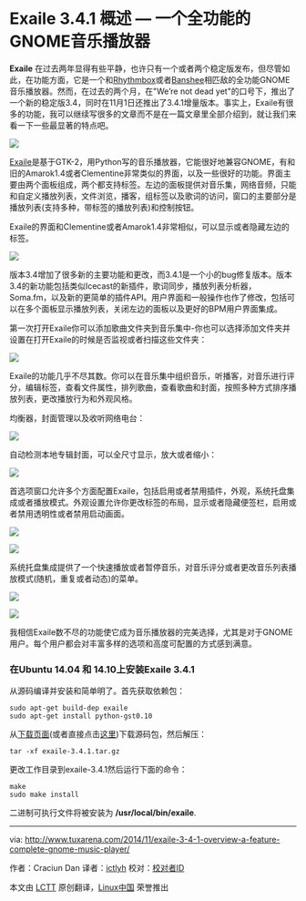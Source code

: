 Exaile 3.4.1 概述 — 一个全功能的GNOME音乐播放器
================================================================================
**Exaile** 在过去两年显得有些平静，也许只有一个或者两个稳定版发布，但尽管如此，在功能方面，它是一个和[Rhythmbox][1]或者[Banshee][2]相匹敌的全功能GNOME音乐播放器。然而，在过去的两个月，在"We’re not dead yet"的口号下，推出了一个新的稳定版3.4，同时在11月1日还推出了3.4.1增量版本。事实上，Exaile有很多的功能，我可以继续写很多的文章而不是在一篇文章里全部介绍到，就让我们来看一下一些最显著的特点吧。

![](http://www.tuxarena.com/wp-content/uploads/2014/11/exaile02.jpg)

[Exaile][3]是基于GTK-2，用Python写的音乐播放器，它能很好地兼容GNOME，有和旧的Amarok1.4或者Clementine非常类似的界面，以及一些很好的功能。界面主要由两个面板组成，两个都支持标签。左边的面板提供对音乐集，网络音频，只能和自定义播放列表，文件浏览，播客，组标签以及歌词的访问，窗口的主要部分是播放列表(支持多种，带标签的播放列表)和控制按钮。

Exaile的界面和Clementine或者Amarok1.4非常相似，可以显示或者隐藏左边的标签。

![](http://www.tuxarena.com/wp-content/uploads/2014/11/exaile04.jpg)

版本3.4增加了很多新的主要功能和更改，而3.4.1是一个小的bug修复版本。版本3.4的新功能包括类似Icecast的新插件，歌词同步，播放列表分析器，Soma.fm，以及新的更简单的插件API。用户界面和一般操作也作了修改，包括可以在多个面板显示播放列表，关闭左边的面板以及更好的BPM用户界面集成。

第一次打开Exaile你可以添加歌曲文件夹到音乐集中-你也可以选择添加文件夹并设置在打开Exaile的时候是否监视或者扫描这些文件夹：

![](http://www.tuxarena.com/wp-content/uploads/2014/11/exaile01.jpg)

Exaile的功能几乎不尽其数。你可以在音乐集中组织音乐，听播客，对音乐进行评分，编辑标签，查看文件属性，排列歌曲，查看歌曲和封面，按照多种方式排序播放列表，更改播放行为和外观风格。

均衡器，封面管理以及收听网络电台：

![](http://www.tuxarena.com/wp-content/uploads/2014/11/exaile05.jpg)

自动检测本地专辑封面，可以全尺寸显示，放大或者缩小：

![](http://www.tuxarena.com/wp-content/uploads/2014/11/exaile03.jpg)

首选项窗口允许多个方面配置Exaile，包括启用或者禁用插件，外观，系统托盘集成或者播放模式。外观设置允许你更改标签的布局，显示或者隐藏便签栏，启用或者禁用透明性或者禁用启动画面。

![](http://www.tuxarena.com/wp-content/uploads/2014/11/exaile_preferences_01.jpg)

![](http://www.tuxarena.com/wp-content/uploads/2014/11/exaile_preferences_02.jpg)

系统托盘集成提供了一个快速播放或者暂停音乐，对音乐评分或者更改音乐列表播放模式(随机，重复或者动态)的菜单。

![](http://www.tuxarena.com/wp-content/uploads/2014/11/exaile_tray.jpg)

![](http://www.tuxarena.com/wp-content/uploads/2014/11/exaile_tray.jpg)

我相信Exaile数不尽的功能使它成为音乐播放器的完美选择，尤其是对于GNOME用户。每个用户都会对丰富多样的选项和高度可配置的方式感到满意。

### 在Ubuntu 14.04 和 14.10上安装Exaile 3.4.1 ###

从源码编译并安装和简单明了。首先获取依赖包：

    sudo apt-get build-dep exaile
    sudo apt-get install python-gst0.10 

从[下载页面][4](或者直接点击[这里][5])下载源码包，然后解压：

    tar -xf exaile-3.4.1.tar.gz

更改工作目录到exaile-3.4.1然后运行下面的命令：

    make
    sudo make install

二进制可执行文件将被安装为 **/usr/local/bin/exaile**.

--------------------------------------------------------------------------------

via: http://www.tuxarena.com/2014/11/exaile-3-4-1-overview-a-feature-complete-gnome-music-player/

作者：Craciun Dan
译者：[ictlyh](https://github.com/ictlyh)
校对：[校对者ID](https://github.com/校对者ID)

本文由 [LCTT](https://github.com/LCTT/TranslateProject) 原创翻译，[Linux中国](http://linux.cn/) 荣誉推出

[1]:https://wiki.gnome.org/Apps/Rhythmbox
[2]:http://banshee.fm/
[3]:http://www.exaile.org/
[4]:http://www.exaile.org/download/
[5]:https://github.com/exaile-dev/exaile/archive/3.4.1.tar.gz